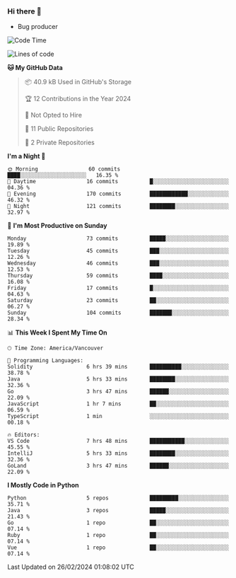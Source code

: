 ### Hi there 👋
* Bug producer


<!--START_SECTION:waka-->
![Code Time](http://img.shields.io/badge/Code%20Time-1%2C112%20hrs%2020%20mins-blue)

![Lines of code](https://img.shields.io/badge/From%20Hello%20World%20I%27ve%20Written-84.3%20thousand%20lines%20of%20code-blue)

**🐱 My GitHub Data** 

> 📦 40.9 kB Used in GitHub's Storage 
 > 
> 🏆 12 Contributions in the Year 2024
 > 
> 🚫 Not Opted to Hire
 > 
> 📜 11 Public Repositories 
 > 
> 🔑 2 Private Repositories 
 > 
**I'm a Night 🦉** 

```text
🌞 Morning                60 commits          ████░░░░░░░░░░░░░░░░░░░░░   16.35 % 
🌆 Daytime                16 commits          █░░░░░░░░░░░░░░░░░░░░░░░░   04.36 % 
🌃 Evening                170 commits         ████████████░░░░░░░░░░░░░   46.32 % 
🌙 Night                  121 commits         ████████░░░░░░░░░░░░░░░░░   32.97 % 
```
📅 **I'm Most Productive on Sunday** 

```text
Monday                   73 commits          █████░░░░░░░░░░░░░░░░░░░░   19.89 % 
Tuesday                  45 commits          ███░░░░░░░░░░░░░░░░░░░░░░   12.26 % 
Wednesday                46 commits          ███░░░░░░░░░░░░░░░░░░░░░░   12.53 % 
Thursday                 59 commits          ████░░░░░░░░░░░░░░░░░░░░░   16.08 % 
Friday                   17 commits          █░░░░░░░░░░░░░░░░░░░░░░░░   04.63 % 
Saturday                 23 commits          ██░░░░░░░░░░░░░░░░░░░░░░░   06.27 % 
Sunday                   104 commits         ███████░░░░░░░░░░░░░░░░░░   28.34 % 
```


📊 **This Week I Spent My Time On** 

```text
🕑︎ Time Zone: America/Vancouver

💬 Programming Languages: 
Solidity                 6 hrs 39 mins       ██████████░░░░░░░░░░░░░░░   38.78 % 
Java                     5 hrs 33 mins       ████████░░░░░░░░░░░░░░░░░   32.36 % 
Go                       3 hrs 47 mins       ██████░░░░░░░░░░░░░░░░░░░   22.09 % 
JavaScript               1 hr 7 mins         ██░░░░░░░░░░░░░░░░░░░░░░░   06.59 % 
TypeScript               1 min               ░░░░░░░░░░░░░░░░░░░░░░░░░   00.18 % 

🔥 Editors: 
VS Code                  7 hrs 48 mins       ███████████░░░░░░░░░░░░░░   45.55 % 
IntelliJ                 5 hrs 33 mins       ████████░░░░░░░░░░░░░░░░░   32.36 % 
GoLand                   3 hrs 47 mins       ██████░░░░░░░░░░░░░░░░░░░   22.09 % 
```

**I Mostly Code in Python** 

```text
Python                   5 repos             █████████░░░░░░░░░░░░░░░░   35.71 % 
Java                     3 repos             █████░░░░░░░░░░░░░░░░░░░░   21.43 % 
Go                       1 repo              ██░░░░░░░░░░░░░░░░░░░░░░░   07.14 % 
Ruby                     1 repo              ██░░░░░░░░░░░░░░░░░░░░░░░   07.14 % 
Vue                      1 repo              ██░░░░░░░░░░░░░░░░░░░░░░░   07.14 % 
```




 Last Updated on 26/02/2024 01:08:02 UTC
<!--END_SECTION:waka-->

